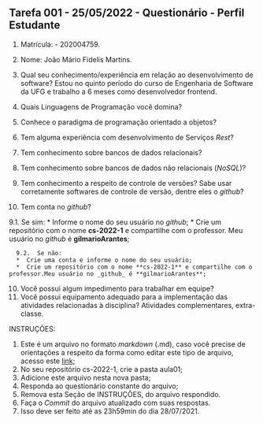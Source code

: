 ## Tarefa 001 - 25/05/2022 - Questionário - Perfil Estudante

1. Matrícula: 
       - 202004759.
2. Nome: João Mário Fidelis Martins.

3. Qual seu conhecimento/experiência em relação ao desenvolvimento de software?  Estou no quinto período do curso de Engenharia de Software da UFG e trabalho a 6 meses como desenvolvedor frontend.
5. Quais Linguagens de Programação você domina?
6. Conhece o paradigma de programação orientado a objetos?
7. Tem alguma experiência com desenvolvimento de Serviços _Rest_?
8. Tem conhecimento sobre bancos de dados relacionais?
9. Tem conhecimento sobre bancos de dados não relacionais (_NoSQL_)?
10. Tem conhecimento a respeito de controle de versões? Sabe usar corretamente softwares de controle de versão, dentre eles o _github_?
11. Tem conta no _github_?


  9.1.  Se sim:
      * Informe o nome do seu usuário no _github_;
      * Crie um repositório com o nome **cs-2022-1** e compartilhe com o professor. Meu usuário no _github_ é **gilmarioArantes**;

      9.2.  Se não:
      *  Crie uma conta e informe o nome do seu usuário;
      *  Crie um repositório com o nome **cs-2022-1** e compartilhe com o professor.Meu usuário no _github_ é **gilmarioArantes**;

10. Você possui algum impedimento para trabalhar em equipe?
11. Você possui equipamento adequado para a implementação das atividades relacionadas à disciplina? Atividades complementares, extra-classe.

INSTRUÇÕES:
1. Este é um arquivo no formato _markdown_ (.md), caso você precise de orientações a respeito da forma como editar este tipo de arquivo, acesso este [link](https://guides.github.com/features/mastering-markdown/);
2. No seu repositório cs-2022-1, crie a pasta aula01;
3. Adicione este arquivo nesta nova pasta;
4. Responda ao questionário constante do arquivo;
5. Remova esta Seção de INSTRUÇÕES, do arquivo respondido.
6. Faça o _Commit_ do arquivo atualizado com suas respostas.
7. Isso deve ser feito até as 23h59min do dia 28/07/2021.
